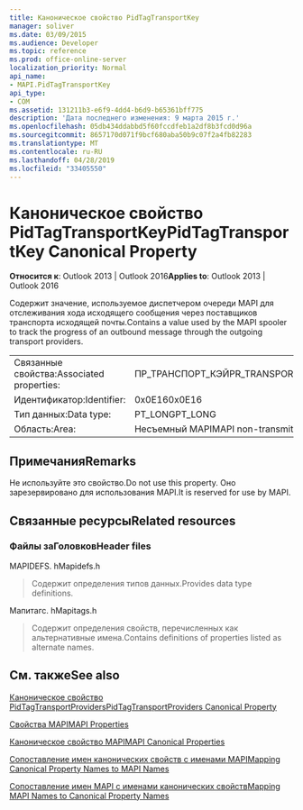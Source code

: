 ```yaml
---
title: Каноническое свойство PidTagTransportKey
manager: soliver
ms.date: 03/09/2015
ms.audience: Developer
ms.topic: reference
ms.prod: office-online-server
localization_priority: Normal
api_name:
- MAPI.PidTagTransportKey
api_type:
- COM
ms.assetid: 131211b3-e6f9-4dd4-b6d9-b65361bff775
description: 'Дата последнего изменения: 9 марта 2015 г.'
ms.openlocfilehash: 05db434ddabbd5f60fccdfeb1a2df8b3fcd0d96a
ms.sourcegitcommit: 8657170d071f9bcf680aba50b9c07f2a4fb82283
ms.translationtype: MT
ms.contentlocale: ru-RU
ms.lasthandoff: 04/28/2019
ms.locfileid: "33405550"
---
```

# <a name="pidtagtransportkey-canonical-property"></a><span data-ttu-id="8b6d4-103">Каноническое свойство PidTagTransportKey</span><span class="sxs-lookup"><span data-stu-id="8b6d4-103">PidTagTransportKey Canonical Property</span></span>

  
  
<span data-ttu-id="8b6d4-104">**Относится к**: Outlook 2013 | Outlook 2016</span><span class="sxs-lookup"><span data-stu-id="8b6d4-104">**Applies to**: Outlook 2013 | Outlook 2016</span></span> 
  
<span data-ttu-id="8b6d4-105">Содержит значение, используемое диспетчером очереди MAPI для отслеживания хода исходящего сообщения через поставщиков транспорта исходящей почты.</span><span class="sxs-lookup"><span data-stu-id="8b6d4-105">Contains a value used by the MAPI spooler to track the progress of an outbound message through the outgoing transport providers.</span></span>
  
|||
|:-----|:-----|
|<span data-ttu-id="8b6d4-106">Связанные свойства:</span><span class="sxs-lookup"><span data-stu-id="8b6d4-106">Associated properties:</span></span>  <br/> |<span data-ttu-id="8b6d4-107">ПР_ТРАНСПОРТ_КЭЙ</span><span class="sxs-lookup"><span data-stu-id="8b6d4-107">PR_TRANSPORT_KEY</span></span>  <br/> |
|<span data-ttu-id="8b6d4-108">Идентификатор:</span><span class="sxs-lookup"><span data-stu-id="8b6d4-108">Identifier:</span></span>  <br/> |<span data-ttu-id="8b6d4-109">0x0E16</span><span class="sxs-lookup"><span data-stu-id="8b6d4-109">0x0E16</span></span>  <br/> |
|<span data-ttu-id="8b6d4-110">Тип данных:</span><span class="sxs-lookup"><span data-stu-id="8b6d4-110">Data type:</span></span>  <br/> |<span data-ttu-id="8b6d4-111">PT_LONG</span><span class="sxs-lookup"><span data-stu-id="8b6d4-111">PT_LONG</span></span>  <br/> |
|<span data-ttu-id="8b6d4-112">Область:</span><span class="sxs-lookup"><span data-stu-id="8b6d4-112">Area:</span></span>  <br/> |<span data-ttu-id="8b6d4-113">Несъемный MAPI</span><span class="sxs-lookup"><span data-stu-id="8b6d4-113">MAPI non-transmittable</span></span>  <br/> |
   
## <a name="remarks"></a><span data-ttu-id="8b6d4-114">Примечания</span><span class="sxs-lookup"><span data-stu-id="8b6d4-114">Remarks</span></span>

<span data-ttu-id="8b6d4-115">Не используйте это свойство.</span><span class="sxs-lookup"><span data-stu-id="8b6d4-115">Do not use this property.</span></span> <span data-ttu-id="8b6d4-116">Оно зарезервировано для использования MAPI.</span><span class="sxs-lookup"><span data-stu-id="8b6d4-116">It is reserved for use by MAPI.</span></span>
  
## <a name="related-resources"></a><span data-ttu-id="8b6d4-117">Связанные ресурсы</span><span class="sxs-lookup"><span data-stu-id="8b6d4-117">Related resources</span></span>

### <a name="header-files"></a><span data-ttu-id="8b6d4-118">Файлы заГоловков</span><span class="sxs-lookup"><span data-stu-id="8b6d4-118">Header files</span></span>

<span data-ttu-id="8b6d4-119">MAPIDEFS. h</span><span class="sxs-lookup"><span data-stu-id="8b6d4-119">Mapidefs.h</span></span>
  
> <span data-ttu-id="8b6d4-120">Содержит определения типов данных.</span><span class="sxs-lookup"><span data-stu-id="8b6d4-120">Provides data type definitions.</span></span>
    
<span data-ttu-id="8b6d4-121">Мапитагс. h</span><span class="sxs-lookup"><span data-stu-id="8b6d4-121">Mapitags.h</span></span>
  
> <span data-ttu-id="8b6d4-122">Содержит определения свойств, перечисленных как альтернативные имена.</span><span class="sxs-lookup"><span data-stu-id="8b6d4-122">Contains definitions of properties listed as alternate names.</span></span>
    
## <a name="see-also"></a><span data-ttu-id="8b6d4-123">См. также</span><span class="sxs-lookup"><span data-stu-id="8b6d4-123">See also</span></span>



[<span data-ttu-id="8b6d4-124">Каноническое свойство PidTagTransportProviders</span><span class="sxs-lookup"><span data-stu-id="8b6d4-124">PidTagTransportProviders Canonical Property</span></span>](pidtagtransportproviders-canonical-property.md)


[<span data-ttu-id="8b6d4-125">Свойства MAPI</span><span class="sxs-lookup"><span data-stu-id="8b6d4-125">MAPI Properties</span></span>](mapi-properties.md)
  
[<span data-ttu-id="8b6d4-126">Каноническое свойство MAPI</span><span class="sxs-lookup"><span data-stu-id="8b6d4-126">MAPI Canonical Properties</span></span>](mapi-canonical-properties.md)
  
[<span data-ttu-id="8b6d4-127">Сопоставление имен канонических свойств с именами MAPI</span><span class="sxs-lookup"><span data-stu-id="8b6d4-127">Mapping Canonical Property Names to MAPI Names</span></span>](mapping-canonical-property-names-to-mapi-names.md)
  
[<span data-ttu-id="8b6d4-128">Сопоставление имен MAPI с именами канонических свойств</span><span class="sxs-lookup"><span data-stu-id="8b6d4-128">Mapping MAPI Names to Canonical Property Names</span></span>](mapping-mapi-names-to-canonical-property-names.md)

